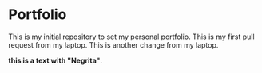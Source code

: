 # Portfolio


This is my initial repository to set my personal portfolio.
This is my first pull request from my laptop.
This is another change from my laptop.

**this is a text with "Negrita"**.
